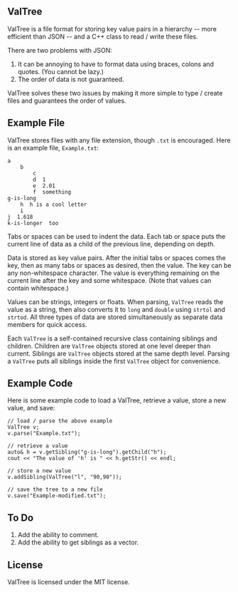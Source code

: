 ValTree
-------

ValTree is a file format for storing key value pairs in a hierarchy -- more efficient than JSON -- and a C++ class to read / write these files.

There are two problems with JSON:

1. It can be annoying to have to format data using braces, colons and quotes. (You cannot be lazy.)
2. The order of data is not guaranteed.

ValTree solves these two issues by making it more simple to type / create files and guarantees the order of values.


Example File
------------

ValTree stores files with any file extension, though `.txt` is encouraged. Here is an example file, `Example.txt`:

	a
		b
			c
			d  1
			e  2.01
			f  something
	g-is-long
		h  h is a cool letter
		i
	j  1.618
	k-is-longer  too

Tabs or spaces can be used to indent the data. Each tab or space puts the current line of data as a child of the previous line, depending on depth.

Data is stored as key value pairs. After the initial tabs or spaces comes the key, then as many tabs or spaces as desired, then the value. The key can be any non-whitespace character. The value is everything remaining on the current line after the key and some whitespace. (Note that values can contain whitespace.)

Values can be strings, integers or floats. When parsing, `ValTree` reads the value as a string, then also converts it to `long` and `double` using `strtol` and `strtod`. All three types of data are stored simultaneously as separate data members for quick access.

Each `ValTree` is a self-contained recursive class containing siblings and children. Children are `ValTree` objects stored at one level deeper than current. Siblings are `ValTree` objects stored at the same depth level. Parsing a `ValTree` puts all siblings inside the first `ValTree` object for convenience.


Example Code
------------

Here is some example code to load a ValTree, retrieve a value, store a new value, and save:

	// load / parse the above example
	ValTree v;
	v.parse("Example.txt");
	
	// retrieve a value
	auto& h = v.getSibling("g-is-long").getChild("h");
	cout << "The value of 'h' is " << h.getStr() << endl;
	
	// store a new value
	v.addSibling(ValTree("l", "90,90"));
	
	// save the tree to a new file
	v.save("Example-modified.txt");

To Do
-----

1. Add the ability to comment.
2. Add the ability to get siblings as a vector.

License
-------

ValTree is licensed under the MIT license.


